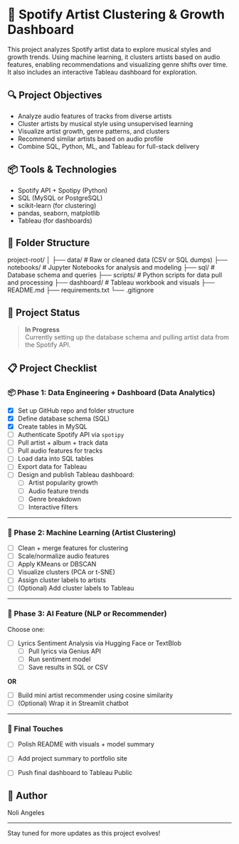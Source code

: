 # 🎵 Spotify Artist Clustering & Growth Dashboard

This project analyzes Spotify artist data to explore musical styles and growth trends. Using machine learning, it clusters artists based on audio features, enabling recommendations and visualizing genre shifts over time. It also includes an interactive Tableau dashboard for exploration.

## 🔍 Project Objectives

- Analyze audio features of tracks from diverse artists
- Cluster artists by musical style using unsupervised learning
- Visualize artist growth, genre patterns, and clusters
- Recommend similar artists based on audio profile
- Combine SQL, Python, ML, and Tableau for full-stack delivery

## 📦 Tools & Technologies

- Spotify API + Spotipy (Python)
- SQL (MySQL or PostgreSQL)
- scikit-learn (for clustering)
- pandas, seaborn, matplotlib
- Tableau (for dashboards)

## 📁 Folder Structure
project-root/
│
├── data/ # Raw or cleaned data (CSV or SQL dumps)
├── notebooks/ # Jupyter Notebooks for analysis and modeling
├── sql/ # Database schema and queries
├── scripts/ # Python scripts for data pull and processing
├── dashboard/ # Tableau workbook and visuals
├── README.md
├── requirements.txt
└── .gitignore


## 🚧 Project Status

> **In Progress**  
> Currently setting up the database schema and pulling artist data from the Spotify API.

## 📋 Project Checklist

### 📦 Phase 1: Data Engineering + Dashboard (Data Analytics)

- [x] Set up GitHub repo and folder structure
- [x] Define database schema (SQL)
- [x] Create tables in MySQL
- [ ] Authenticate Spotify API via `spotipy`
- [ ] Pull artist + album + track data
- [ ] Pull audio features for tracks
- [ ] Load data into SQL tables
- [ ] Export data for Tableau
- [ ] Design and publish Tableau dashboard:
  - [ ] Artist popularity growth
  - [ ] Audio feature trends
  - [ ] Genre breakdown
  - [ ] Interactive filters

---

### 🤖 Phase 2: Machine Learning (Artist Clustering)

- [ ] Clean + merge features for clustering
- [ ] Scale/normalize audio features
- [ ] Apply KMeans or DBSCAN
- [ ] Visualize clusters (PCA or t-SNE)
- [ ] Assign cluster labels to artists
- [ ] (Optional) Add cluster labels to Tableau

---

### 🧠 Phase 3: AI Feature (NLP or Recommender)

Choose one:
- [ ] Lyrics Sentiment Analysis via Hugging Face or TextBlob
  - [ ] Pull lyrics via Genius API
  - [ ] Run sentiment model
  - [ ] Save results in SQL or CSV

**OR**

- [ ] Build mini artist recommender using cosine similarity
- [ ] (Optional) Wrap it in Streamlit chatbot

---

### 🧹 Final Touches

- [ ] Polish README with visuals + model summary
- [ ] Add project summary to portfolio site
- [ ] Push final dashboard to Tableau Public


## 📌 Author

Noli Angeles

---

Stay tuned for more updates as this project evolves!
